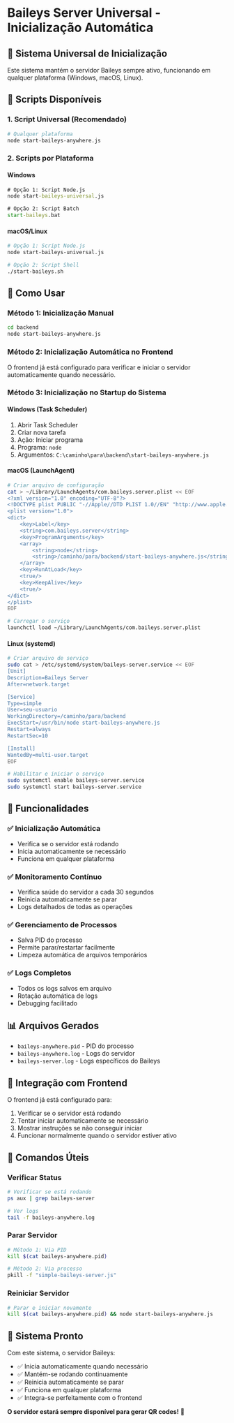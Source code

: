 # Baileys Server Universal - Inicialização Automática

## 🚀 **Sistema Universal de Inicialização**

Este sistema mantém o servidor Baileys sempre ativo, funcionando em qualquer plataforma (Windows, macOS, Linux).

## 📱 **Scripts Disponíveis**

### **1. Script Universal (Recomendado)**
```bash
# Qualquer plataforma
node start-baileys-anywhere.js
```

### **2. Scripts por Plataforma**

#### **Windows**
```cmd
# Opção 1: Script Node.js
node start-baileys-universal.js

# Opção 2: Script Batch
start-baileys.bat
```

#### **macOS/Linux**
```bash
# Opção 1: Script Node.js
node start-baileys-universal.js

# Opção 2: Script Shell
./start-baileys.sh
```

## 🎯 **Como Usar**

### **Método 1: Inicialização Manual**
```bash
cd backend
node start-baileys-anywhere.js
```

### **Método 2: Inicialização Automática no Frontend**
O frontend já está configurado para verificar e iniciar o servidor automaticamente quando necessário.

### **Método 3: Inicialização no Startup do Sistema**

#### **Windows (Task Scheduler)**
1. Abrir Task Scheduler
2. Criar nova tarefa
3. Ação: Iniciar programa
4. Programa: `node`
5. Argumentos: `C:\caminho\para\backend\start-baileys-anywhere.js`

#### **macOS (LaunchAgent)**
```bash
# Criar arquivo de configuração
cat > ~/Library/LaunchAgents/com.baileys.server.plist << EOF
<?xml version="1.0" encoding="UTF-8"?>
<!DOCTYPE plist PUBLIC "-//Apple//DTD PLIST 1.0//EN" "http://www.apple.com/DTDs/PropertyList-1.0.dtd">
<plist version="1.0">
<dict>
    <key>Label</key>
    <string>com.baileys.server</string>
    <key>ProgramArguments</key>
    <array>
        <string>node</string>
        <string>/caminho/para/backend/start-baileys-anywhere.js</string>
    </array>
    <key>RunAtLoad</key>
    <true/>
    <key>KeepAlive</key>
    <true/>
</dict>
</plist>
EOF

# Carregar o serviço
launchctl load ~/Library/LaunchAgents/com.baileys.server.plist
```

#### **Linux (systemd)**
```bash
# Criar arquivo de serviço
sudo cat > /etc/systemd/system/baileys-server.service << EOF
[Unit]
Description=Baileys Server
After=network.target

[Service]
Type=simple
User=seu-usuario
WorkingDirectory=/caminho/para/backend
ExecStart=/usr/bin/node start-baileys-anywhere.js
Restart=always
RestartSec=10

[Install]
WantedBy=multi-user.target
EOF

# Habilitar e iniciar o serviço
sudo systemctl enable baileys-server.service
sudo systemctl start baileys-server.service
```

## 🔧 **Funcionalidades**

### **✅ Inicialização Automática**
- Verifica se o servidor está rodando
- Inicia automaticamente se necessário
- Funciona em qualquer plataforma

### **✅ Monitoramento Contínuo**
- Verifica saúde do servidor a cada 30 segundos
- Reinicia automaticamente se parar
- Logs detalhados de todas as operações

### **✅ Gerenciamento de Processos**
- Salva PID do processo
- Permite parar/restartar facilmente
- Limpeza automática de arquivos temporários

### **✅ Logs Completos**
- Todos os logs salvos em arquivo
- Rotação automática de logs
- Debugging facilitado

## 📊 **Arquivos Gerados**

- `baileys-anywhere.pid` - PID do processo
- `baileys-anywhere.log` - Logs do servidor
- `baileys-server.log` - Logs específicos do Baileys

## 🎯 **Integração com Frontend**

O frontend já está configurado para:
1. Verificar se o servidor está rodando
2. Tentar iniciar automaticamente se necessário
3. Mostrar instruções se não conseguir iniciar
4. Funcionar normalmente quando o servidor estiver ativo

## 🚀 **Comandos Úteis**

### **Verificar Status**
```bash
# Verificar se está rodando
ps aux | grep baileys-server

# Ver logs
tail -f baileys-anywhere.log
```

### **Parar Servidor**
```bash
# Método 1: Via PID
kill $(cat baileys-anywhere.pid)

# Método 2: Via processo
pkill -f "simple-baileys-server.js"
```

### **Reiniciar Servidor**
```bash
# Parar e iniciar novamente
kill $(cat baileys-anywhere.pid) && node start-baileys-anywhere.js
```

## 🎉 **Sistema Pronto**

Com este sistema, o servidor Baileys:
- ✅ Inicia automaticamente quando necessário
- ✅ Mantém-se rodando continuamente
- ✅ Reinicia automaticamente se parar
- ✅ Funciona em qualquer plataforma
- ✅ Integra-se perfeitamente com o frontend

**O servidor estará sempre disponível para gerar QR codes!** 🚀
